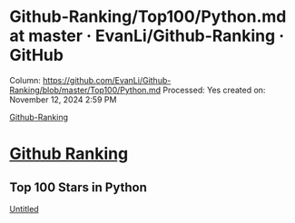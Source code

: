# Github-Ranking/Top100/Python.md at master · EvanLi/Github-Ranking · GitHub

Column: https://github.com/EvanLi/Github-Ranking/blob/master/Top100/Python.md
Processed: Yes
created on: November 12, 2024 2:59 PM

[Github-Ranking](Github-Ranking%20Top100%20Python%20md%20at%20master%20%C2%B7%20EvanLi%2013c45e69b16a8141aa57e5cf3dbdfd9d/Github-Ranking)

# [Github Ranking](https://github.com/EvanLi/Github-Ranking/blob/master/README.md)

## Top 100 Stars in Python

[Untitled](Github-Ranking%20Top100%20Python%20md%20at%20master%20%C2%B7%20EvanLi%2013c45e69b16a8141aa57e5cf3dbdfd9d/Untitled%2013c45e69b16a8137a6a7eb71947fcab5.csv)